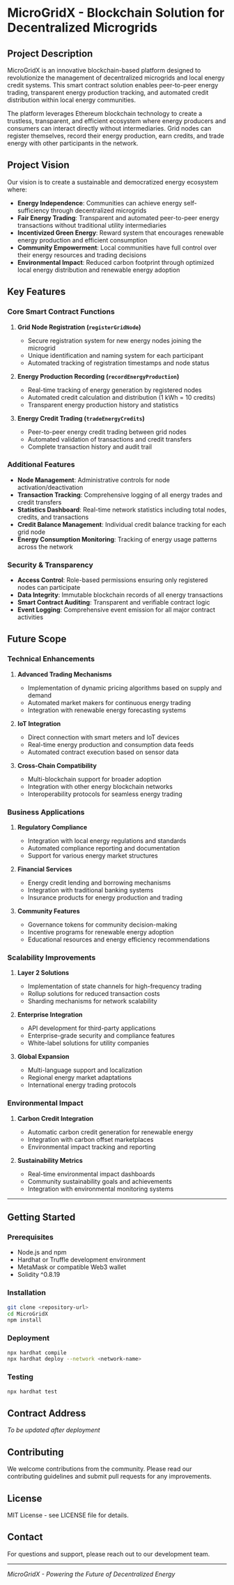 # MicroGridX - Blockchain Solution for Decentralized Microgrids

## Project Description

MicroGridX is an innovative blockchain-based platform designed to revolutionize the management of decentralized microgrids and local energy credit systems. This smart contract solution enables peer-to-peer energy trading, transparent energy production tracking, and automated credit distribution within local energy communities.

The platform leverages Ethereum blockchain technology to create a trustless, transparent, and efficient ecosystem where energy producers and consumers can interact directly without intermediaries. Grid nodes can register themselves, record their energy production, earn credits, and trade energy with other participants in the network.

## Project Vision

Our vision is to create a sustainable and democratized energy ecosystem where:

- **Energy Independence**: Communities can achieve energy self-sufficiency through decentralized microgrids
- **Fair Energy Trading**: Transparent and automated peer-to-peer energy transactions without traditional utility intermediaries  
- **Incentivized Green Energy**: Reward system that encourages renewable energy production and efficient consumption
- **Community Empowerment**: Local communities have full control over their energy resources and trading decisions
- **Environmental Impact**: Reduced carbon footprint through optimized local energy distribution and renewable energy adoption

## Key Features

### Core Smart Contract Functions

1. **Grid Node Registration (`registerGridNode`)**
   - Secure registration system for new energy nodes joining the microgrid
   - Unique identification and naming system for each participant
   - Automated tracking of registration timestamps and node status

2. **Energy Production Recording (`recordEnergyProduction`)**
   - Real-time tracking of energy generation by registered nodes
   - Automated credit calculation and distribution (1 kWh = 10 credits)
   - Transparent energy production history and statistics

3. **Energy Credit Trading (`tradeEnergyCredits`)**
   - Peer-to-peer energy credit trading between grid nodes
   - Automated validation of transactions and credit transfers
   - Complete transaction history and audit trail

### Additional Features

- **Node Management**: Administrative controls for node activation/deactivation
- **Transaction Tracking**: Comprehensive logging of all energy trades and credit transfers
- **Statistics Dashboard**: Real-time network statistics including total nodes, credits, and transactions
- **Credit Balance Management**: Individual credit balance tracking for each grid node
- **Energy Consumption Monitoring**: Tracking of energy usage patterns across the network

### Security & Transparency

- **Access Control**: Role-based permissions ensuring only registered nodes can participate
- **Data Integrity**: Immutable blockchain records of all energy transactions
- **Smart Contract Auditing**: Transparent and verifiable contract logic
- **Event Logging**: Comprehensive event emission for all major contract activities

## Future Scope

### Technical Enhancements

1. **Advanced Trading Mechanisms**
   - Implementation of dynamic pricing algorithms based on supply and demand
   - Automated market makers for continuous energy trading
   - Integration with renewable energy forecasting systems

2. **IoT Integration**
   - Direct connection with smart meters and IoT devices
   - Real-time energy production and consumption data feeds
   - Automated contract execution based on sensor data

3. **Cross-Chain Compatibility**
   - Multi-blockchain support for broader adoption
   - Integration with other energy blockchain networks
   - Interoperability protocols for seamless energy trading

### Business Applications

1. **Regulatory Compliance**
   - Integration with local energy regulations and standards
   - Automated compliance reporting and documentation
   - Support for various energy market structures

2. **Financial Services**
   - Energy credit lending and borrowing mechanisms
   - Integration with traditional banking systems
   - Insurance products for energy production and trading

3. **Community Features**
   - Governance tokens for community decision-making
   - Incentive programs for renewable energy adoption
   - Educational resources and energy efficiency recommendations

### Scalability Improvements

1. **Layer 2 Solutions**
   - Implementation of state channels for high-frequency trading
   - Rollup solutions for reduced transaction costs
   - Sharding mechanisms for network scalability

2. **Enterprise Integration**
   - API development for third-party applications
   - Enterprise-grade security and compliance features
   - White-label solutions for utility companies

3. **Global Expansion**
   - Multi-language support and localization
   - Regional energy market adaptations
   - International energy trading protocols

### Environmental Impact

1. **Carbon Credit Integration**
   - Automatic carbon credit generation for renewable energy
   - Integration with carbon offset marketplaces
   - Environmental impact tracking and reporting

2. **Sustainability Metrics**
   - Real-time environmental impact dashboards
   - Community sustainability goals and achievements
   - Integration with environmental monitoring systems

---

## Getting Started

### Prerequisites
- Node.js and npm
- Hardhat or Truffle development environment
- MetaMask or compatible Web3 wallet
- Solidity ^0.8.19

### Installation
```bash
git clone <repository-url>
cd MicroGridX
npm install
```

### Deployment
```bash
npx hardhat compile
npx hardhat deploy --network <network-name>
```

### Testing
```bash
npx hardhat test
```

## Contract Address
*To be updated after deployment*

## Contributing
We welcome contributions from the community. Please read our contributing guidelines and submit pull requests for any improvements.

## License
MIT License - see LICENSE file for details.

## Contact
For questions and support, please reach out to our development team.

---

*MicroGridX - Powering the Future of Decentralized Energy*
